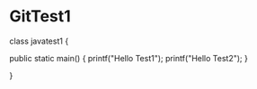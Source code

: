 # GitTest1

class javatest1
{

public static main()
{
printf("Hello Test1");
printf("Hello Test2");
}

}
